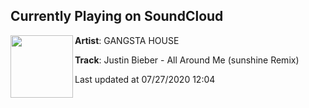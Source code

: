 ## Currently Playing on SoundCloud

[<img align="left" width="100" src="https://i1.sndcdn.com/artworks-uHEVvnbakW5AWMGA-Nsogjw-t50x50.jpg">](https://soundcloud.com/gangsta-house-rowdy/justin-bieber-all-around-me-sunshine-remix)

**Artist**: GANGSTA HOUSE 

**Track**: Justin Bieber - All Around Me (sunshine Remix)

Last updated at 07/27/2020 12:04
